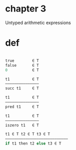 # chapter 3

Untyped arithmetic expressions

# def

```python

true 		∈ T
false 		∈ T
0 			∈ T

t1 		 	∈ T
―――――――――――――――
succ t1 	∈ T

t1  		∈ T
―――――――――――――――
pred t1		∈ T

t1 			∈ T
―――――――――――――――
iszero t1 	∈ T

t1 ∈ T t2 ∈ T t3 ∈ T
――――――――――――――――――――――――――――
if t1 then t2 else t3 ∈ T

```

